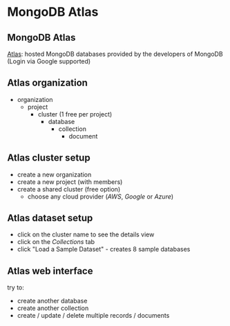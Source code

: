 # MongoDB Atlas

## MongoDB Atlas

[Atlas](https://www.mongodb.com/cloud/atlas): hosted MongoDB databases provided by the developers of MongoDB (Login via Google supported)

## Atlas organization

- organization
  - project
    - cluster (1 free per project)
      - database
        - collection
          - document

## Atlas cluster setup

- create a new organization
- create a new project (with members)
- create a shared cluster (free option)
  - choose any cloud provider (_AWS_, _Google_ or _Azure_)

## Atlas dataset setup

- click on the cluster name to see the details view
- click on the _Collections_ tab
- click "Load a Sample Dataset" - creates 8 sample databases

## Atlas web interface

try to:

- create another database
- create another collection
- create / update / delete multiple records / documents
